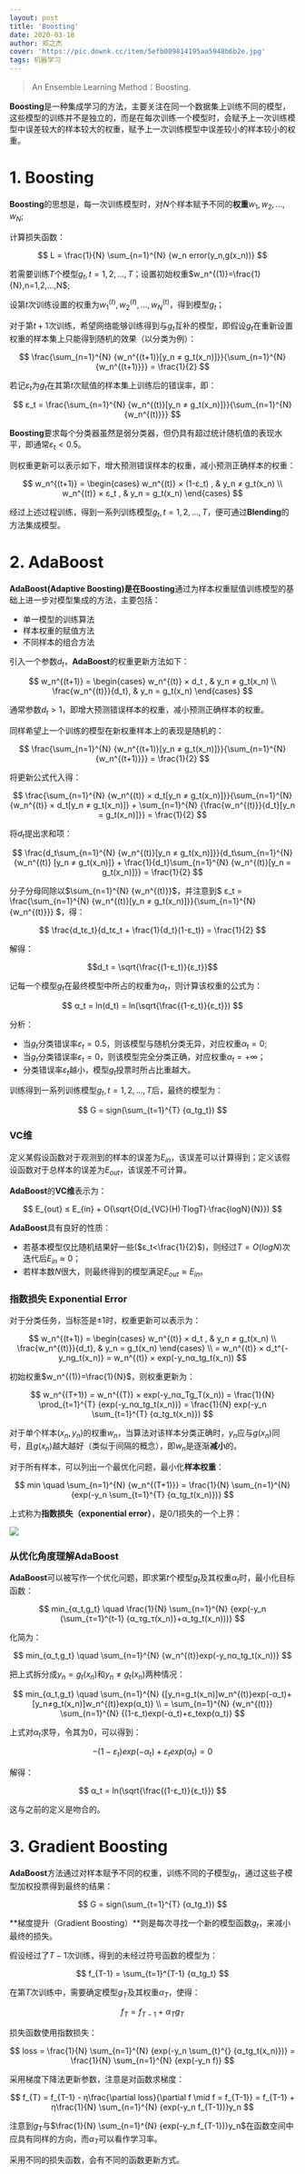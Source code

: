 ```yaml
---
layout: post
title: 'Boosting'
date: 2020-03-18
author: 郑之杰
cover: 'https://pic.downk.cc/item/5efb009814195aa5948b6b2e.jpg'
tags: 机器学习
---
```


> An Ensemble Learning Method：Boosting.

**Boosting**是一种集成学习的方法，主要关注在同一个数据集上训练不同的模型，这些模型的训练并不是独立的，而是在每次训练一个模型时，会赋予上一次训练模型中误差较大的样本较大的权重，赋予上一次训练模型中误差较小的样本较小的权重。

# 1. Boosting
**Boosting**的思想是，每一次训练模型时，对$N$个样本赋予不同的**权重**$w_1,w_2,...,w_N$;

计算损失函数：

$$ L = \frac{1}{N} \sum_{n=1}^{N} {w_n error(y_n,g(x_n))} $$

若需要训练$T$个模型$g_t,t=1,2,...,T$；设置初始权重$w_n^{(1)}=\frac{1}{N},n=1,2,...,N$;

设第$t$次训练设置的权重为$w_1^{(t)},w_2^{(t)},...,w_N^{(t)}$，得到模型$g_t$；

对于第$t+1$次训练，希望网络能够训练得到与$g_t$互补的模型，即假设$g_t$在重新设置权重的样本集上只能得到随机的效果（以分类为例）：

$$ \frac{\sum_{n=1}^{N} {w_n^{(t+1)}[y_n ≠ g_t(x_n)]}}{\sum_{n=1}^{N} {w_n^{(t+1)}}} = \frac{1}{2} $$

若记$ε_t$为$g_t$在其第$t$次赋值的样本集上训练后的错误率，即：

$$ ε_t = \frac{\sum_{n=1}^{N} {w_n^{(t)}[y_n ≠ g_t(x_n)]}}{\sum_{n=1}^{N} {w_n^{(t)}}} $$

**Boosting**要求每个分类器虽然是弱分类器，但仍具有超过统计随机值的表现水平，即通常$ε_t<0.5$。

则权重更新可以表示如下，增大预测错误样本的权重，减小预测正确样本的权重：

$$ w_n^{(t+1)} = \begin{cases} w_n^{(t)} × (1-ε_t) , & y_n ≠ g_t(x_n) \\ w_n^{(t)} × ε_t , & y_n = g_t(x_n) \end{cases} $$

经过上述过程训练，得到一系列训练模型$g_t,t=1,2,...,T$，便可通过**Blending**的方法集成模型。

# 2. AdaBoost
**AdaBoost(Adaptive Boosting)**是在**Boosting**通过为样本权重赋值训练模型的基础上进一步对模型集成的方法，主要包括：
- 单一模型的训练算法
- 样本权重的赋值方法
- 不同样本的组合方法

引入一个参数$d_t$，**AdaBoost**的权重更新方法如下：

$$ w_n^{(t+1)} = \begin{cases} w_n^{(t)} × d_t , & y_n ≠ g_t(x_n) \\ \frac{w_n^{(t)}}{d_t}, & y_n = g_t(x_n) \end{cases} $$

通常参数$d_t>1$，即增大预测错误样本的权重，减小预测正确样本的权重。

同样希望上一个训练的模型在新权重样本上的表现是随机的：

$$ \frac{\sum_{n=1}^{N} {w_n^{(t+1)}[y_n ≠ g_t(x_n)]}}{\sum_{n=1}^{N} {w_n^{(t+1)}}} = \frac{1}{2} $$

将更新公式代入得：

$$ \frac{\sum_{n=1}^{N} {w_n^{(t)} × d_t[y_n ≠ g_t(x_n)]}}{\sum_{n=1}^{N} {w_n^{(t)} × d_t[y_n ≠ g_t(x_n)]} + \sum_{n=1}^{N} {\frac{w_n^{(t)}}{d_t}[y_n = g_t(x_n)]}} = \frac{1}{2} $$

将$d_t$提出求和项：

$$ \frac{d_t\sum_{n=1}^{N} {w_n^{(t)}[y_n ≠ g_t(x_n)]}}{d_t\sum_{n=1}^{N} {w_n^{(t)} [y_n ≠ g_t(x_n)]} + \frac{1}{d_t}\sum_{n=1}^{N} {w_n^{(t)}[y_n = g_t(x_n)]}} = \frac{1}{2} $$

分子分母同除以$\sum_{n=1}^{N} {w_n^{(t)}}$，并注意到$ ε_t = \frac{\sum_{n=1}^{N} {w_n^{(t)}[y_n ≠ g_t(x_n)]}}{\sum_{n=1}^{N} {w_n^{(t)}}} $，得：

$$ \frac{d_tε_t}{d_tε_t + \frac{1}{d_t}(1-ε_t)} = \frac{1}{2} $$

解得：

$$d_t = \sqrt{\frac{(1-ε_t)}{ε_t}}$$

记每一个模型$g_t$在最终模型中所占的权重为$α_t$，则计算该权重的公式为：

$$ α_t = ln(d_t) = ln(\sqrt{\frac{(1-ε_t)}{ε_t}}) $$

分析：
- 当$g_t$分类错误率$ε_t=0.5$，则该模型与随机分类无异，对应权重$α_t=0$;
- 当$g_t$分类错误率$ε_t=0$，则该模型完全分类正确，对应权重$α_t=+∞$；
- 分类错误率$ε_t$越小，模型$g_t$投票时所占比重越大。

训练得到一系列训练模型$g_t,t=1,2,...,T$后，最终的模型为：

$$ G = sign(\sum_{t=1}^{T} {α_tg_t}) $$

### VC维
定义某假设函数对于观测到的样本的误差为$E_{in}$，该误差可以计算得到；定义该假设函数对于总样本的误差为$E_{out}$，该误差不可计算。

**AdaBoost**的**VC维**表示为：

$$ E_{out} ≤ E_{in} + O(\sqrt{O(d_{VC}(H)·TlogT)·\frac{logN}{N}}) $$

**AdaBoost**具有良好的性质：
- 若基本模型仅比随机结果好一些($ε_t<\frac{1}{2}$)，则经过$T=O(logN)$次迭代后$E_{in}≈0$；
- 若样本数$N$很大，则最终得到的模型满足$E_{out}≈E_{in}$。

### 指数损失 Exponential Error
对于分类任务，当标签是$±1$时，权重更新可以表示为：

$$ w_n^{(t+1)} = \begin{cases} w_n^{(t)} × d_t , & y_n ≠ g_t(x_n) \\ \frac{w_n^{(t)}}{d_t}, & y_n = g_t(x_n) \end{cases} \\ = w_n^{(t)} × d_t^{-y_ng_t(x_n)} = w_n^{(t)} × exp(-y_nα_tg_t(x_n)) $$

初始权重$w_n^{(1)}=\frac{1}{N}$，则权重更新为：

$$ w_n^{(T+1)} = w_n^{(T)} × exp(-y_nα_Tg_T(x_n)) = \frac{1}{N} \prod_{t=1}^{T} {exp(-y_nα_tg_t(x_n))} = \frac{1}{N} exp(-y_n \sum_{t=1}^{T} {α_tg_t(x_n)}) $$

对于单个样本$(x_n,y_n)$的权重$w_n$，当算法对该样本分类正确时，$y_n$应与$g(x_n)$同号，且$g(x_n)$越大越好（类似于间隔的概念），即$w_n$是逐渐**减小**的。

对于所有样本，可以列出一个最优化问题，最小化**样本权重**：

$$ min \quad \sum_{n=1}^{N} {w_n^{(T+1)}} = \frac{1}{N} \sum_{n=1}^{N} {exp(-y_n \sum_{t=1}^{T} {α_tg_t(x_n)})} $$

上式称为**指数损失（exponential error）**，是$0/1$损失的一个上界：

![](https://pic.downk.cc/item/5edddb6ec2a9a83be54ae6dc.jpg)

### 从优化角度理解AdaBoost
**AdaBoost**可以被写作一个优化问题，即求第$t$个模型$g_t$及其权重$α_t$时，最小化目标函数：

$$ min_{α_t,g_t} \quad \frac{1}{N} \sum_{n=1}^{N} {exp(-y_n (\sum_{τ=1}^{t-1} {α_τg_τ(x_n)}+α_tg_t(x_n)))} $$

化简为：

$$ min_{α_t,g_t} \quad \sum_{n=1}^{N} {w_n^{(t)}exp(-y_nα_tg_t(x_n))} $$

把上式拆分成$y_n=g_t(x_n)$和$y_n≠g_t(x_n)$两种情况：

$$ min_{α_t,g_t} \quad \sum_{n=1}^{N} {[y_n=g_t(x_n)]w_n^{(t)}exp(-α_t)+[y_n≠g_t(x_n)]w_n^{(t)}exp(α_t)} \\ = \sum_{n=1}^{N} {w_n^{(t)}} \sum_{n=1}^{N} {(1-ε_t)exp(-α_t)+ε_texp(α_t)} $$

上式对$α_t$求导，令其为0，可以得到：

$$ -(1-ε_t)exp(-α_t)+ε_texp(α_t)=0 $$

解得：

$$ α_t = ln(\sqrt{\frac{(1-ε_t)}{ε_t}}) $$

这与之前的定义是吻合的。

# 3. Gradient Boosting
**AdaBoost**方法通过对样本赋予不同的权重，训练不同的子模型$g_t$，通过这些子模型加权投票得到最终的结果：

$$ G = sign(\sum_{t=1}^{T} {α_tg_t}) $$

**梯度提升（Gradient Boosting）**则是每次寻找一个新的模型函数$g_t$，来减小最终的损失。

假设经过了$T-1$次训练，得到的未经过符号函数的模型为：

$$ f_{T-1} = \sum_{t=1}^{T-1} {α_tg_t} $$

在第$T$次训练中，需要确定模型$g_T$及其权重$α_T$，使得：

$$ f_{T} = f_{T-1} + α_Tg_T $$

损失函数使用指数损失：

$$ loss = \frac{1}{N} \sum_{n=1}^{N} {exp(-y_n \sum_{t}^{} {α_tg_t(x_n)})} = \frac{1}{N} \sum_{n=1}^{N} {exp(-y_n f)} $$

采用梯度下降法更新参数，注意是对函数求梯度：

$$ f_{T} = f_{T-1} - η\frac{\partial loss}{\partial f \mid f = f_{T-1}} = f_{T-1} + η\frac{1}{N} \sum_{n=1}^{N} {exp(-y_n f_{T-1})}y_n $$

注意到$g_T$与$\frac{1}{N} \sum_{n=1}^{N} {exp(-y_n f_{T-1})}y_n$在函数空间中应具有同样的方向，而$α_T$可以看作学习率。

采用不同的损失函数，会有不同的函数更新方式。
